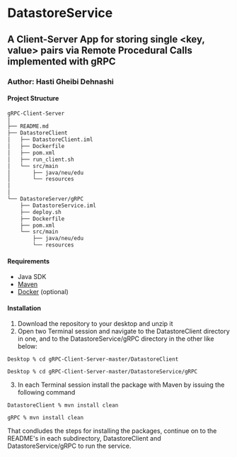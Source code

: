 # DatastoreService
## A Client-Server App for storing single <key, value> pairs via Remote Procedural Calls implemented with gRPC
### Author: Hasti Gheibi Dehnashi

#### Project Structure
```bash
gRPC-Client-Server
│
├── README.md
├── DatastoreClient
│   ├── DatastoreClient.iml
│   ├── Dockerfile
│   ├── pom.xml
│   ├── run_client.sh
│   └── src/main
│       ├── java/neu/edu
│       └── resources
│   
│
└── DatastoreServer/gRPC
    ├── DatastoreService.iml
    ├── deploy.sh
    ├── Dockerfile
    ├── pom.xml
    └── src/main
        ├── java/neu/edu
        └── resources
```
#### Requirements
- Java SDK
- [Maven](http://maven.apache.org/download.html)
- [Docker](https://docs.docker.com/get-docker/) (optional)

#### Installation
1. Download the repository to your desktop and unzip it
2. Open two Terminal session and navigate to the DatastoreClient directory in one, and to the DatastoreService/gRPC directory in the other like below:

`Desktop % cd gRPC-Client-Server-master/DatastoreClient`

`Desktop % cd gRPC-Client-Server-master/DatastoreService/gRPC`

3. In each Terminal session install the  package with Maven by issuing the following command

`DatastoreClient % mvn install clean`

`gRPC % mvn install clean`

That condludes the steps for installing the packages, continue on to the README's in each subdirectory,  DatastoreClient and DatastoreService/gRPC to run the service.
